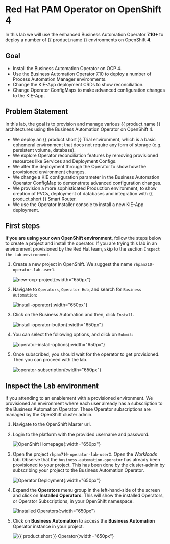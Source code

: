# Red Hat PAM Operator on OpenShift 4

In this lab we will use the enhanced Business Automation Operator **7.10+** to deploy a number of {{ product.name }} environments on OpenShift **4.**

## Goal

- Install the Business Automation Operator on OCP 4.
- Use the Business Automation Operator 7.10 to deploy a number of Process Automation Manager environments.
- Change the KIE-App deployment CRDs to show reconciliation.
- Change Operator ConfigMaps to make advanced configuration changes to the KIE-App.


## Problem Statement

In this lab, the goal is to provision and manage various {{ product.name }} architectures using the Business Automation Operator on OpenShift 4.

- We deploy an {{ product.short }} Trial environment, which is a basic ephemeral environment that does not require any form of storage (e.g. persistent volume, database).
- We explore Operator reconciliation features by removing provisioned resources like Services and Deployment Configs.
- We alter the deployment through the Operator to show how the provisioned environment changes.
- We change a KIE configuration parameter in the Business Automation Operator ConfigMap to demonstrate advanced configuration changes.
- We provision a more sophisticated Production environment, to show creation of PVCs, deployment of databases and integration with {{ product.short }} Smart Router.
- We use the Operator Installer console to install a new KIE-App deployment.

## First steps

**If you are using your own OpenShift environment**, follow the steps below to create a project and install the operator. If you are trying this lab in an environment provisioned by the Red Hat team, skip to the section `Inspect the Lab environment`.

1. Create a new project in OpenShift. We suggest the name `rhpam710-operator-lab-user1`.

    ![new-ocp-project](../images/business_automation/operator/new-ocp-project.png){:width="650px"}

1. Navigate to `Operators`, `Operator Hub`, and search for `Business Automation`:

    ![install-operator](../images/business_automation/operator/install-operator.png){:width="650px"}

1. Click on the Business Automation and then, click `Install`. 

    ![install-operator-button](../images/business_automation/operator/install-operator-button.png){:width="650px"}

1. You can select the following options, and click on `Submit`:

    ![operator-install-options](../images/business_automation/operator/operator-install-options.png){:width="650px"}

1. Once subscribed, you should wait for the operator to get provisioned. Then you can proceed with the lab.

    ![operator-subscription](../images/business_automation/operator/operator-subscription.png){:width="650px"}

## Inspect the Lab environment

If you attending to an enablement with a provisioned environment. We provisioned an environment where each user already has a subscription to the Business Automation Operator. These Operator subscriptions are managed by the OpenShift cluster admin.

1. Navigate to the OpenShift Master url.
1. Login to the platform with the provided username and password.

    ![OpenShift Homepage](../images/business_automation/operator/operator-lab-project-user.png){:width="650px"}

1. Open the project `rhpam710-operator-lab-userX`. Open the *Workloads* tab. Observe that the `business-automation-operator` has already been provisioned to your project. This has been done by the cluster-admin by subscribing your project to the Business Automation Operator. 

    ![Operator Deployment](../images/business_automation/operator/operator-lab-ba-operator-workload.png){:width="650px"}

1. Expand the **Operators** menu group in the left-hand-side of the screen and click on **Installed Operators**. This will show the installed Operators, or Operator Subscriptions, in your OpenShift namespace.

    ![Installed Operators](../images/business_automation/operator/operator-lab-installed-operators.png){:width="650px"}

1. Click on **Business Automation** to access the **Business Automation** Operator instance in your project. 

    ![{{ product.short }} Operator](../images/business_automation/operator/operator-lab-ba-operator-overview.png){:width="650px"}
